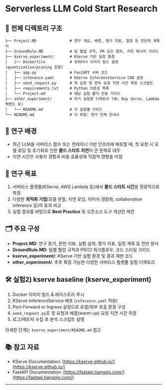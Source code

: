 # Serverless LLM Cold Start Research 

## 📂 전체 디렉토리 구조

```plaintext
├── Project.MD               # 연구 개요, 배경, 평가 지표, 일정 등 전반적 계획서
├── GroundRule.MD            # 팀 협업 규칙, PR 승인 절차, 커밋 메시지 가이드
├── kserve_experiment/       # KServe 기반 실험 환경
│   ├── Dockerfile           # 컨테이너 이미지 빌드 설정 (quantization/pruning 포함)
│   ├── app.py               # FastAPI 서버 코드
│   ├── inference.yaml       # KServe InferenceService CRD 설정
│   ├── send_request.py      # 첫 요청 및 연속 요청 지연 시간 측정 스크립트
│   ├── requirements.txt     # Python 의존성 목록
│   └── Project.md           # 해당 실험 폴더 전용 가이드
├── other_experiment/        # 추가 실험용 디렉토리 (예: Ray Serve, Lambda 백엔드 등)
│   └── README.md            # 각 실험별 가이드
└── README.md                # 이 파일: 연구 전체 안내서
```

## 🚀 연구 배경

* 최근 LLM을 서버리스 함수 또는 컨테이너 기반 인프라에 배포할 때, 첫 요청 시 모델 로딩 및 초기화로 인한 **콜드 스타트 지연**이 큰 문제로 대두
* 지연 시간은 사용자 경험과 비용 효율성에 직접적 영향을 미침

## 🎯 연구 목표

1. 서버리스 플랫폼(KServe, AWS Lambda 등)에서 **콜드 스타트 시간**을 정량적으로 측정
2. 다양한 **최적화 기법**(모델 분할, 지연 로딩, 이미지 경량화, collaborative inference 등)의 효과 비교
3. 실험 결과를 바탕으로 **Best Practice** 및 오픈소스 도구 개선안 제안

## 🗂️ 주요 구성

* **Project.MD**: 연구 동기, 문헌 리뷰, 실험 설계, 평가 지표, 일정 계획 등 전반 문서
* **GroundRule.MD**: 팀별 협업 규칙과 PR/CI 워크플로우, 코드 스타일 가이드
* **kserve\_experiment/**: KServe 기반 실험 환경 및 결과 재현 코드
* **other\_experiment/**: 추후 확장 가능한 다양한 서버리스 플랫폼 실험 디렉토리

## 🛠️ 실험2) kserve baseline (kserve\_experiment)

1. Docker 이미지 빌드 & 레지스트리 푸시
2. KServe InferenceService 배포 (`inference.yaml` 적용)
3. Port-Forward or Ingress 설정으로 로컬/외부 호출 환경 구성
4. `send_request.py`로 첫 요청과 예열(warm-up) 요청 지연 시간 측정
5. 로그/메트릭 수집 후 분석 스크립트 실행

자세한 단계는 `kserve_experiment/README.md` 참고

## 📚 참고 자료

* KServe Documentation: [https://kserve.github.io/](https://kserve.github.io/)
* FastAPI Documentation: [https://fastapi.tiangolo.com/](https://fastapi.tiangolo.com/)

---

